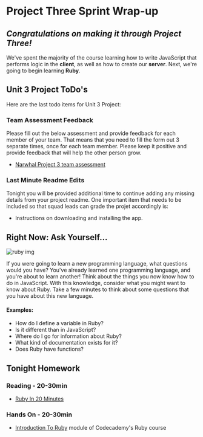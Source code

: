 # Project Three Sprint Wrap-up

## *Congratulations on making it through Project Three!*

<!-- ![celebrate](https://i.giphy.com/QBe2IH9mXhN0k.gif) -->

We've spent the majority of the course learning how to write JavaScript that performs logic in the **client**, as well as how to create our **server**. Next, we're going to begin learning **Ruby**.

## Unit 3 Project ToDo's 

Here are the last todo items for Unit 3 Project:

### Team Assessment Feedback

Please fill out the below assessment and provide feedback for each member of your team.  That means that you need to fill the form out 3 separate times, once for each team member.  Please keep it positive and provide feedback that will help the other person grow.

- [Narwhal Project 3 team assessment](https://docs.google.com/forms/d/1aj1GGNnRcgY4FqpFP11w-jdL83GS6crC4LeIy_iz6Iw/edit)

### Last Minute Readme Edits

Tonight you will be provided additional time to continue adding any missing details from your project readme.  One important item that needs to be included so that squad leads can grade the projet accordingly is:

- Instructions on downloading and installing the app.

## Right Now: Ask Yourself...

![ruby img](https://media.giphy.com/media/yr6hacGy4QKGY/giphy.gif)

If you were going to learn a new programming language, what questions would you have? You've already learned one programming language, and you're about to learn another! Think about the things you now know how to do in JavaScript. With this knowledge, consider what you might want to know about Ruby. Take a few minutes to think about some questions that you have about this new language.

#### Examples:

- How do I define a variable in Ruby? 
- Is it different than in JavaScript?
- Where do I go for information about Ruby? 
- What kind of documentation exists for it?
- Does Ruby have functions?

## Tonight Homework

### Reading - 20-30min

- [Ruby In 20 Minutes](https://www.ruby-lang.org/en/documentation/quickstart/)

### Hands On - 20-30min

- [Introduction To Ruby](https://www.codecademy.com/learn/ruby) module of Codecademy's Ruby course
